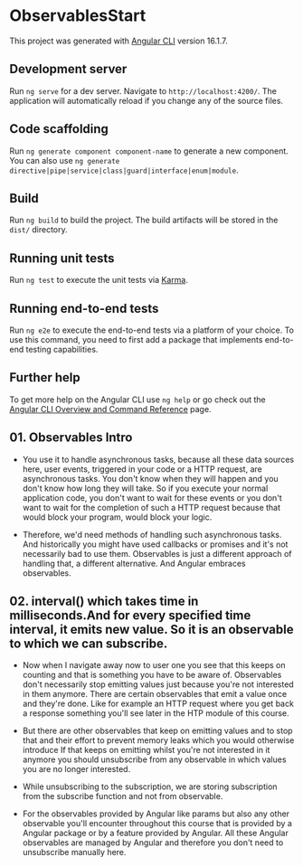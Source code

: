 # ObservablesStart

This project was generated with [Angular CLI](https://github.com/angular/angular-cli) version 16.1.7.

## Development server

Run `ng serve` for a dev server. Navigate to `http://localhost:4200/`. The application will automatically reload if you change any of the source files.

## Code scaffolding

Run `ng generate component component-name` to generate a new component. You can also use `ng generate directive|pipe|service|class|guard|interface|enum|module`.

## Build

Run `ng build` to build the project. The build artifacts will be stored in the `dist/` directory.

## Running unit tests

Run `ng test` to execute the unit tests via [Karma](https://karma-runner.github.io).

## Running end-to-end tests

Run `ng e2e` to execute the end-to-end tests via a platform of your choice. To use this command, you need to first add a package that implements end-to-end testing capabilities.

## Further help

To get more help on the Angular CLI use `ng help` or go check out the [Angular CLI Overview and Command Reference](https://angular.io/cli) page.

## 01. Observables Intro

- You use it to handle asynchronous tasks, because all these data sources here, user events, triggered in your code or a HTTP request, are asynchronous tasks. You don't know when they will happen and you don't know how long they will take. So if you execute your normal application code, you don't want to wait for these events or you don't want to wait for the completion of such a HTTP request because that would block your program, would block your logic.

- Therefore, we'd need methods of handling such asynchronous tasks. And historically you might have used callbacks or promises and it's not necessarily bad to use them. Observables is just a different approach of handling that, a different alternative. And Angular embraces observables.

## 02. interval() which takes time in milliseconds.And for every specified time interval, it emits new value. So it is an observable to which we can subscribe.

- Now when I navigate away now to user one you see that this keeps on counting and that is something you have to be aware of. Observables don't necessarily stop emitting values just because you're not interested in them anymore. There are certain observables that emit a value once and they're done. Like for example an HTTP request where you get back a response something you'll see later in the HTP module of this course.

- But there are other observables that keep on emitting values and to stop that and their effort to prevent memory leaks which you would otherwise introduce If that keeps on emitting whilst you're not interested in it anymore you should unsubscribe from any observable in which values you are no longer interested.

* While unsubscribing to the subscription, we are storing subscription from the subscribe function and not from observable.

* For the observables provided by Angular like params but also any other observable you'll encounter throughout this course that is provided by a Angular package or by a feature provided by Angular. All these Angular observables are managed by Angular and therefore you don't need to unsubscribe manually here.
